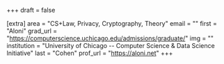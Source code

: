 +++
draft = false

[extra]
area = "CS+Law, Privacy, Cryptography, Theory"
email = ""
first = "Aloni"
grad_url = "https://computerscience.uchicago.edu/admissions/graduate/"
img = ""
institution = "University of Chicago -- Computer Science & Data Science Initiative"
last = "Cohen"
prof_url = "https://aloni.net"
+++